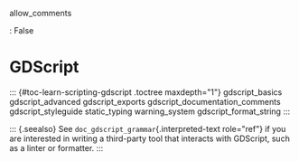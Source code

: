 allow_comments

:   False

# GDScript

::: {#toc-learn-scripting-gdscript .toctree maxdepth="1"}
gdscript_basics gdscript_advanced gdscript_exports
gdscript_documentation_comments gdscript_styleguide static_typing
warning_system gdscript_format_string
:::

::: {.seealso}
See `doc_gdscript_grammar`{.interpreted-text role="ref"} if you are
interested in writing a third-party tool that interacts with GDScript,
such as a linter or formatter.
:::
